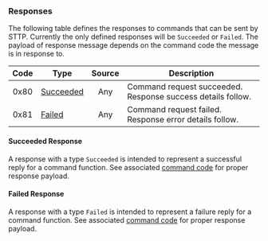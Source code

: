 ### Responses

The following table defines the responses to commands that can be sent by STTP. Currently the only defined responses will be `Succeeded` or `Failed`. The payload of response message depends on the command code the message is in response to.

| Code | Type | Source | Description |
|:----:|----------|:------:|-------------|
| 0x80 | [Succeeded](#succeeded-response) | Any | Command request succeeded. Response success details follow. |
| 0x81 | [Failed](#failed-response) | Any | Command request failed. Response error details follow. |

#### Succeeded Response

A response with a type `Succeeded` is intended to represent a successful reply for a command function. See associated [command code](Commands.md#commands) for proper response payload.

#### Failed Response

A response with a type `Failed` is intended to represent a failure reply for a command function. See associated [command code](Commands.md#commands) for proper response payload.
